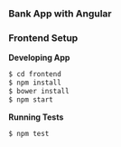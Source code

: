 ### Bank App with Angular

### Frontend Setup

**Developing App**
```sh
$ cd frontend
$ npm install
$ bower install
$ npm start
```

**Running Tests**
```sh
$ npm test
```
